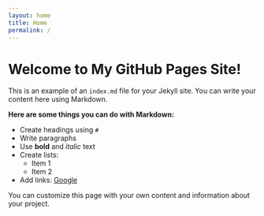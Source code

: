 ```yaml
---
layout: home
title: Home
permalink: /
---
```


# Welcome to My GitHub Pages Site!

This is an example of an `index.md` file for your Jekyll site. You can write your content here using Markdown.

**Here are some things you can do with Markdown:**

*   Create headings using `#`
*   Write paragraphs
*   Use **bold** and *italic* text
*   Create lists:
    *   Item 1
    *   Item 2
*   Add links: [Google](https://www.google.com)

You can customize this page with your own content and information about your project.
